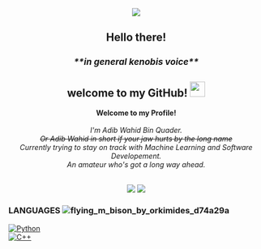 <p align="center">
<img src="https://github.com/Aveiro11/Aveiro11/assets/74791612/a1a4bde4-6ada-4d86-803a-6371211e3360" center></p>


<h2 align="center"> Hello there! <sup><h5>**in general kenobis voice**</h5></sup>  welcome to my GitHub! <img src="https://github.com/Aveiro11/Aveiro11/assets/74791612/96829221-206a-41a9-a7e5-d3ad2614e291" height ="30" width="30"></h2>
<p align="center">
    <b>Welcome to my Profile!</b><br><br>
    <i>
        I'm Adib Wahid Bin Quader.<br>
        <s>Or Adib Wahid in short if your jaw hurts by the long name</s><br>
        Currently trying to stay on track with Machine Learning and Software Developement.<br>
        An amateur who's got a long way ahead.<br>
    </i><br>
<p align="center">
<a href="https://www.linkedin.com/in/adib-wahid-79916b213/" >
    <img src="https://img.shields.io/badge/LINKEDIN-12100E?logo=linkedin&color=282A36&logoColor=blue"/></a>
    <a href="https://leetcode.com/Major_Stroheim/" align="center">
    <img src="https://img.shields.io/badge/LEETCODE-12100E?logo=leetcode&color=282A36&logoColor=orange"/></a></p>
    
### LANGUAGES ![flying_m_bison_by_orkimides_d74a29a](https://github.com/Aveiro11/Aveiro11/assets/74791612/ab70272d-4fc8-409d-8244-8b0e2d9b74d0)



[![Python](https://img.shields.io/badge/python-black?style=for-the-badge&logo=python)](https://github.com/Aveiro11)   
[![C++](https://img.shields.io/badge/c++-black?style=for-the-badge&logo=cplusplus)](https://github.com/Aveiro11)   

<!--
**Aveiro11/Aveiro11** is a ✨ _special_ ✨ repository because its `README.md` (this file) appears on your GitHub profile.

Here are some ideas to get you started:

- 🔭 I’m currently working on ...
- 🌱 I’m currently learning ...
- 👯 I’m looking to collaborate on ...
- 🤔 I’m looking for help with ...
- 💬 Ask me about ...
- 📫 How to reach me: ...
- 😄 Pronouns: ...
- ⚡ Fun fact: ...
-->
